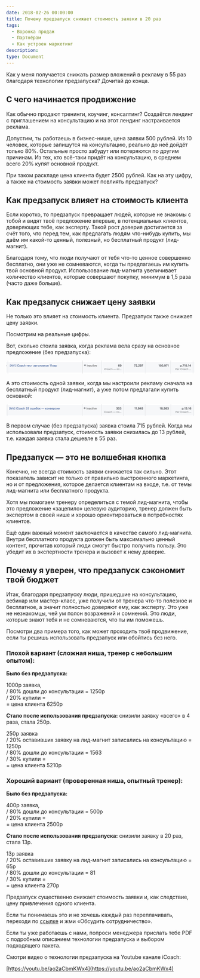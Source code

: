 ```yaml
---
date: 2018-02-26 00:00:00
title: Почему предзапуск снижает стоимость заявки в 20 раз
tags:
  - Воронка продаж
  - Партнёрам
  - Как устроен маркетинг
description:
type: Document
---
```


Как у меня получается снижать размер вложений в рекламу в 55 раз благодаря технологии предзапуска? Дочитай до конца.

## С чего начинается продвижение

Как обычно продают тренинги, коучинг, консалтинг? Создаётся лендинг с приглашением на консультацию и на этот лендинг настраивается реклама.

Допустим, ты работаешь в бизнес-нише, цена заявки 500 рублей. Из 10 человек, которые запишутся на консультацию, реально до неё дойдёт только 80%. Остальные просто забудут или потеряются по другим причинам. Из тех, кто всё-таки придёт на консультацию, в среднем всего 20% купят основной продукт.

При таком раскладе цена клиента будет 2500 рублей. Как на эту цифру, а также на стоимость заявки может повлиять предзапуск?

## Как предзапуск влияет на стоимость клиента

Если коротко, то предзапуск превращает людей, которые не знакомы с тобой и видят твоё предложение впервые, в потенциальных клиентов, доверяющих тебе, как эксперту. Такой рост доверия достигается за счёт того, что перед тем, как предлагать людям что-нибудь купить, мы даём им какой-то ценный, полезный, но бесплатный продукт (лид-магнит).

Благодаря тому, что люди получают от тебя что-то ценное совершенно бесплатно, они уже не сомневаются, когда ты предлагаешь им купить твой основной продукт. Использование лид-магнита увеличивает количество клиентов, которые совершают покупку, минимум в 1,5 раза (часто даже больше).

## Как предзапуск снижает цену заявки

Не только это влияет на стоимость клиента. Предзапуск также снижает цену заявки.

Посмотрим на реальные цифры.

Вот, сколько стоила заявка, когда реклама вела сразу на основное предложение (без предзапуска):

![](/uploads/versions/2018-02-26-13-54-10---x----1618-112x---.jpg)

А это стоимость одной заявки, когда мы настроили рекламу сначала на бесплатный продукт (лид-магнит), а уже потом предлагали купить основной:

![](/uploads/versions/2018-02-26-13-54-15---x----1610-104x---.jpg)

В первом случае (без предзапуска) заявка стоила 715 рублей. Когда мы использовали предзапуск, стоимость заявки снизилась до 13 рублей, т.е. каждая заявка стала дешевле в 55 раз.

## Предзапуск ― это не волшебная кнопка

Конечно, не всегда стоимость заявки снижается так сильно. Этот показатель зависит не только от правильно выстроенного маркетинга, но и от предложения, которое делается клиентам на входе, т.е. от темы лид-магнита или бесплатного продукта.

Хотя мы помогаем тренеру определиться с темой лид-магнита, чтобы это предложение &laquo;зацепило&raquo; целевую аудиторию, тренер должен быть экспертом в своей нише и хорошо ориентироваться в потребностях клиентов.

Ещё один важный момент заключается в качестве самого лид-магнита. Внутри бесплатного продукта должен быть максимально ценный контент, прочитав который люди смогут быстро получить пользу. Это убедит их в экспертности тренера и вызовет к нему доверие.

## Почему я уверен, что предзапуск сэкономит твой бюджет

Итак, благодаря предзапуску люди, пришедшие на консультацию, вебинар или мастер-класс, уже получили от тренера что-то полезное и бесплатное, а значит полностью доверяют ему, как эксперту. Это уже не незнакомцы, чей ум полон возражений и сомнений. Это люди, которые знают тебя и не сомневаются, что ты им поможешь.

Посмотри два примера того, как может проходить твоё продвижение, если ты решишь использовать предзапуск или обойтись без него.

### Плохой вариант (сложная ниша, тренер с небольшим опытом):

**Было без предзапуска:**

1000р заявка,<br>/ 80% дошли до консультации = 1250р<br>/ 20% купили =&nbsp;<br>= цена клиента 6250р

**Стало после использования предзапуска:** снизили заявку &laquo;всего&raquo; в 4 раза, стала 250р.

250р заявка<br>/ 20% оставивших заявку на лид-магнит записались на консультацию = 1250р<br>/ 80% дошли до консультации = 1563<br>/ 30% купили =<br>= цена клиента 5210р

### Хороший вариант (проверенная ниша, опытный тренер):

**Было без предзапуска:**

400р заявка,<br>/ 80% дошли до консультации = 500р<br>/ 20% купили =&nbsp;<br>= цена клиента 2500р

**Стало после использования предзапуска:** снизили заявку в 20 раз, стала 13р.

13р заявка<br>/ 20% оставивших заявку на лид-магнит записались на консультацию = 65р<br>/ 80% дошли до консультации = 81<br>/ 30% купили =<br>= цена клиента 270р

Предзапуск существенно снижает стоимость заявки и, как следствие, цену привлечения одного клиента.

Если ты понимаешь это и не хочешь каждый раз переплачивать, переходи по&nbsp;[ссылке](https://goo.gl/fJdSE3) и жми &laquo;Обсудить сотрудничество&raquo;.

Если ты уже работаешь с нами, попроси менеджера прислать тебе PDF с подробным описанием технологии предзапуска и выбором подходящего пакета.

Смотри видео о технологии предзапуска на Youtube канале iCoach:

[https://youtu.be/ao2aCbmKWx4](https://youtu.be/ao2aCbmKWx4)